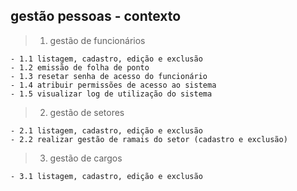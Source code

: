 ## gestão pessoas - contexto

> 1. gestão de funcionários

    - 1.1 listagem, cadastro, edição e exclusão
    - 1.2 emissão de folha de ponto
    - 1.3 resetar senha de acesso do funcionário
    - 1.4 atribuir permissões de acesso ao sistema
    - 1.5 visualizar log de utilização do sistema

> 2. gestão de setores

    - 2.1 listagem, cadastro, edição e exclusão
    - 2.2 realizar gestão de ramais do setor (cadastro e exclusão)

> 3. gestão de cargos

    - 3.1 listagem, cadastro, edição e exclusão
